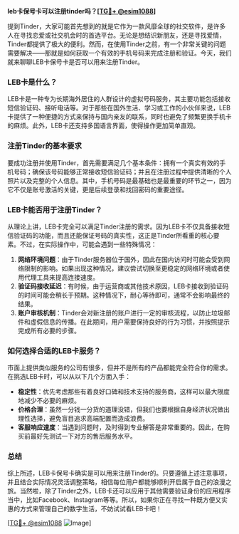 **leb卡保号卡可以注册tinder吗？[[TG💪+ @esim1088](https://t.me/s/esim1088)]**

提到Tinder，大家可能首先想到的就是它作为一款风靡全球的社交软件，是许多人在寻找恋爱或社交机会时的首选平台。无论是想结识新朋友，还是寻找爱情，Tinder都提供了极大的便利。然而，在使用Tinder之前，有一个非常关键的问题需要解决——那就是如何获取一个有效的手机号码来完成注册和验证。今天，我们就来聊聊LEB卡保号卡是否可以用来注册Tinder。

### LEB卡是什么？

LEB卡是一种专为长期海外居住的人群设计的虚拟号码服务，其主要功能包括接收短信验证码、接听电话等。对于那些在国外生活、学习或工作的小伙伴来说，LEB卡提供了一种便捷的方式来保持与国内亲友的联系，同时也避免了频繁更换手机卡的麻烦。此外，LEB卡还支持多国语言界面，使得操作更加简单直观。

### 注册Tinder的基本要求

要成功注册并使用Tinder，首先需要满足几个基本条件：拥有一个真实有效的手机号码；确保该号码能够正常接收短信验证码；并且在注册过程中提供清晰的个人照片以及完整的个人信息。其中，手机号码是最基础也是最重要的环节之一，因为它不仅是账号激活的关键，更是后续登录和找回密码的重要途径。

### LEB卡能否用于注册Tinder？

从理论上讲，LEB卡完全可以满足Tinder注册的需求。因为LEB卡不仅具备接收短信验证码的功能，而且还能保证号码的真实性，这正是Tinder所看重的核心要素。不过，在实际操作中，可能会遇到一些特殊情况：

1. **网络环境问题**：由于Tinder服务器位于国外，因此在国内访问时可能会受到网络限制的影响。如果出现这种情况，建议尝试切换至更稳定的网络环境或者使用代理工具来提高连接速度。
2. **验证码接收延迟**：有时候，由于运营商或其他技术原因，LEB卡接收到验证码的时间可能会稍长于预期。这种情况下，耐心等待即可，通常不会影响最终的结果。
3. **账户审核机制**：Tinder会对新注册的账户进行一定的审核流程，以防止垃圾邮件和虚假信息的传播。在此期间，用户需要保持良好的行为习惯，并按照提示完成所有必要的步骤。

### 如何选择合适的LEB卡服务？

市面上提供类似服务的公司有很多，但并不是所有的产品都能完全符合你的需求。在挑选LEB卡时，可以从以下几个方面入手：

- **稳定性**：优先考虑那些有着良好口碑和技术支持的服务商，这样可以最大限度地减少不必要的麻烦。
- **价格合理**：虽然一分钱一分货的道理没错，但我们也要根据自身经济状况做出理性选择，避免盲目追求高端配置而造成浪费。
- **客服响应速度**：当遇到问题时，及时得到专业解答是非常重要的。因此，在购买前最好先测试一下对方的售后服务水平。

### 总结

综上所述，LEB卡保号卡确实是可以用来注册Tinder的。只要遵循上述注意事项，并且结合实际情况灵活调整策略，相信每位用户都能够顺利开启属于自己的浪漫之旅。当然啦，除了Tinder之外，LEB卡还可以应用于其他需要验证身份的应用程序当中，比如Facebook、Instagram等等。所以，如果你正在寻找一种既方便又实惠的方式来管理自己的数字生活，不妨试试看LEB卡吧！

[[TG💪+ @esim1088](https://t.me/s/esim1088) ![Image](https://i.postimg.cc/4NQfJmqS/Snipaste-2025-05-13-00-14-12.png)]